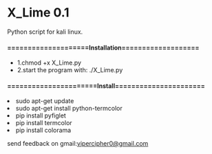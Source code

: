 # X_Lime 0.1
Python script for kali linux.

<h4>====================Installation===================</h4>                                          
<ul>
  <li>1.chmod +x X_Lime.py</li>
  <li>2.start the program with: ./X_Lime.py</li>
</ul>
<h4>======================Install======================</h4>                                
<li><p1>sudo apt-get update</p1></li>                                            
<li><p1>sudo apt-get install python-termcolor</p1></li>
<li><p1>pip install pyfiglet</p1></li>
<li><p1>pip install termcolor</p1></li>
<li><p1>pip install colorama</p1></li>

<p1>send feedback on gmail:vipercipher0@gmail.com</p1>
